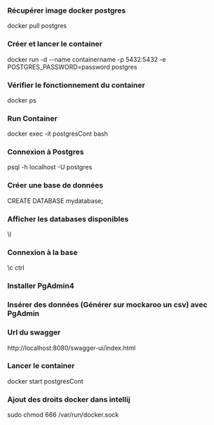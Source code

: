 ### Récupérer image docker postgres
docker pull postgres

### Créer et lancer le container
docker run -d --name containername -p 5432:5432 -e POSTGRES_PASSWORD=password postgres

### Vérifier le fonctionnement du container
docker ps

### Run Container 
docker exec -it postgresCont bash

### Connexion à Postgres
psql -h localhost -U postgres

### Créer une base de données
CREATE DATABASE mydatabase;

### Afficher les databases disponibles
\l

### Connexion à la base
\c ctrl

### Installer PgAdmin4

### Insérer des données (Générer sur mockaroo un csv) avec PgAdmin

### Url du swagger
http://localhost:8080/swagger-ui/index.html

### Lancer le container
docker start postgresCont

### Ajout des droits docker dans intellij
sudo chmod 666 /var/run/docker.sock